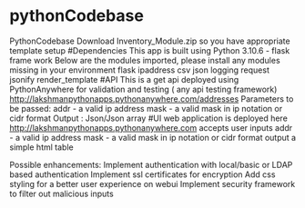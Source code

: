 # pythonCodebase
PythonCodebase
Download Inventory_Module.zip so you have appropriate template setup
#Dependencies
This app is built using Python 3.10.6 - flask frame work 
Below are the modules imported, please install any modules missing in your environment
 flask
 ipaddress
 csv
 json
 logging
 request
 jsonify
 render_template
#API 
This is a get api deployed using PythonAnywhere for validation and testing ( any api testing framework)
http://lakshmanpythonapps.pythonanywhere.com/addresses
Parameters to be passed:
addr - a valid ip address
mask - a valid mask in ip notation or cidr format
Output : Json/Json array
#UI
web application is deployed here
http://lakshmanpythonapps.pythonanywhere.com
accepts user inputs 
addr - a valid ip address
mask - a valid mask in ip notation or cidr format
output a simple html table

Possible enhancements:
Implement authentication with local/basic or LDAP based authentication
Implement ssl certificates for encryption
Add css styling for a better user experience on webui
Implement security framework to filter out malicious inputs
